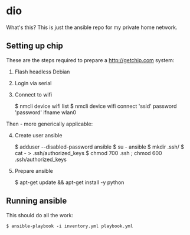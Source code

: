# dio

What's this? This is just the ansible repo for my private home network.

## Setting up chip

These are the steps required to prepare a http://getchip.com system:

1. Flash headless Debian
2. Login via serial
3. Connect to wifi

    $ nmcli device wifi list
    $ nmcli device wifi connect 'ssid' password 'password' ifname wlan0

Then - more generically applicable:

4. Create user ansible

    $ adduser --disabled-password ansible
    $ su - ansible
    $ mkdir .ssh/
    $ cat - > .ssh/authorized_keys
    $ chmod 700 .ssh ; chmod 600 .ssh/authorized_keys

5. Prepare ansible

    $ apt-get update && apt-get install -y python


## Running ansible

This should do all the work:

    $ ansible-playbook -i inventory.yml playbook.yml